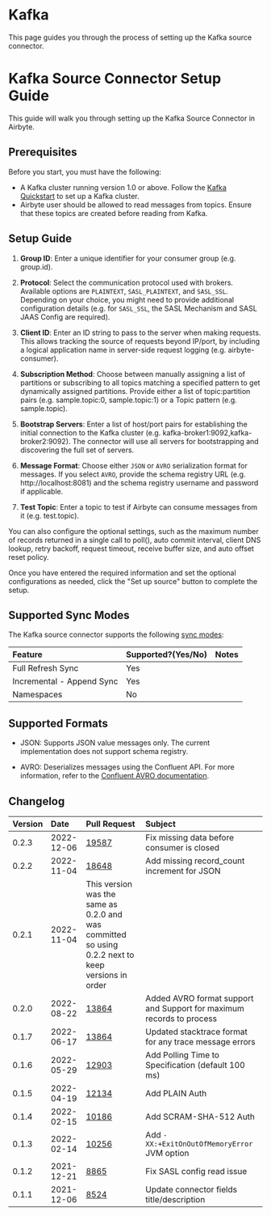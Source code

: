 # Kafka

This page guides you through the process of setting up the Kafka source connector.

# Kafka Source Connector Setup Guide

This guide will walk you through setting up the Kafka Source Connector in Airbyte.

## Prerequisites

Before you start, you must have the following:

* A Kafka cluster running version 1.0 or above. Follow the [Kafka Quickstart](https://kafka.apache.org/quickstart) to set up a Kafka cluster.
* Airbyte user should be allowed to read messages from topics. Ensure that these topics are created before reading from Kafka.

## Setup Guide

1. **Group ID**: Enter a unique identifier for your consumer group (e.g. group.id).

2. **Protocol**: Select the communication protocol used with brokers. Available options are `PLAINTEXT`, `SASL_PLAINTEXT`, and `SASL_SSL`. Depending on your choice, you might need to provide additional configuration details (e.g. for `SASL_SSL`, the SASL Mechanism and SASL JAAS Config are required).

3. **Client ID**: Enter an ID string to pass to the server when making requests. This allows tracking the source of requests beyond IP/port, by including a logical application name in server-side request logging (e.g. airbyte-consumer).

4. **Subscription Method**: Choose between manually assigning a list of partitions or subscribing to all topics matching a specified pattern to get dynamically assigned partitions. Provide either a list of topic:partition pairs (e.g. sample.topic:0, sample.topic:1) or a Topic pattern (e.g. sample.topic).

5. **Bootstrap Servers**: Enter a list of host/port pairs for establishing the initial connection to the Kafka cluster (e.g. kafka-broker1:9092,kafka-broker2:9092). The connector will use all servers for bootstrapping and discovering the full set of servers.

6. **Message Format**: Choose either `JSON` or `AVRO` serialization format for messages. If you select `AVRO`, provide the schema registry URL (e.g. http://localhost:8081) and the schema registry username and password if applicable.

7. **Test Topic**: Enter a topic to test if Airbyte can consume messages from it (e.g. test.topic).

You can also configure the optional settings, such as the maximum number of records returned in a single call to poll(), auto commit interval, client DNS lookup, retry backoff, request timeout, receive buffer size, and auto offset reset policy.

Once you have entered the required information and set the optional configurations as needed, click the "Set up source" button to complete the setup.

## Supported Sync Modes

The Kafka source connector supports the following [sync modes](https://docs.airbyte.com/cloud/core-concepts#connection-sync-modes):

| Feature | Supported?(Yes/No) | Notes |
| :--- | :--- | :--- |
| Full Refresh Sync | Yes |  |
| Incremental - Append Sync | Yes |  |
| Namespaces | No |  |

## Supported Formats

* JSON: Supports JSON value messages only. The current implementation does not support schema registry.

* AVRO: Deserializes messages using the Confluent API. For more information, refer to the [Confluent AVRO documentation](https://docs.confluent.io/platform/current/schema-registry/serdes-develop/serdes-avro.html).

## Changelog

| Version | Date       | Pull Request                                           | Subject                                   |
| :------ | :--------  | :------------------------------------------------------| :---------------------------------------- |
| 0.2.3 | 2022-12-06 | [19587](https://github.com/airbytehq/airbyte/pull/19587) | Fix missing data before consumer is closed |
| 0.2.2 | 2022-11-04 | [18648](https://github.com/airbytehq/airbyte/pull/18648) | Add missing record_count increment for JSON|
| 0.2.1 | 2022-11-04 | This version was the same as 0.2.0 and was committed so using 0.2.2 next to keep versions in order|
| 0.2.0 | 2022-08-22 | [13864](https://github.com/airbytehq/airbyte/pull/13864) | Added AVRO format support and Support for maximum records to process|
| 0.1.7 | 2022-06-17 | [13864](https://github.com/airbytehq/airbyte/pull/13864) | Updated stacktrace format for any trace message errors |
| 0.1.6   | 2022-05-29 | [12903](https://github.com/airbytehq/airbyte/pull/12903) | Add Polling Time to Specification (default 100 ms) |
| 0.1.5   | 2022-04-19 | [12134](https://github.com/airbytehq/airbyte/pull/12134) | Add PLAIN Auth |
| 0.1.4   | 2022-02-15 | [10186](https://github.com/airbytehq/airbyte/pull/10186) | Add SCRAM-SHA-512 Auth |
| 0.1.3   | 2022-02-14 | [10256](https://github.com/airbytehq/airbyte/pull/10256) | Add `-XX:+ExitOnOutOfMemoryError` JVM option |
| 0.1.2   | 2021-12-21 | [8865](https://github.com/airbytehq/airbyte/pull/8865) | Fix SASL config read issue                |
| 0.1.1   | 2021-12-06 | [8524](https://github.com/airbytehq/airbyte/pull/8524) | Update connector fields title/description |
